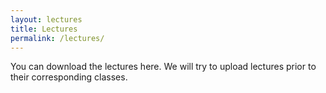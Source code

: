 ```yaml
---
layout: lectures
title: Lectures
permalink: /lectures/
---
```

You can download the lectures here. We will try to upload lectures prior to their corresponding classes.



